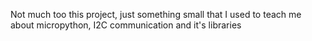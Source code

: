Not much too this project, just something small that I used to teach me about micropython, I2C communication and it's libraries
